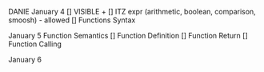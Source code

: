 DANIE
January 4
[] VISIBLE +
[] ITZ expr (arithmetic, boolean, comparison, smoosh) - allowed
[] Functions Syntax

January 5
Function Semantics
[] Function Definition
[] Function Return
[] Function Calling

January 6
